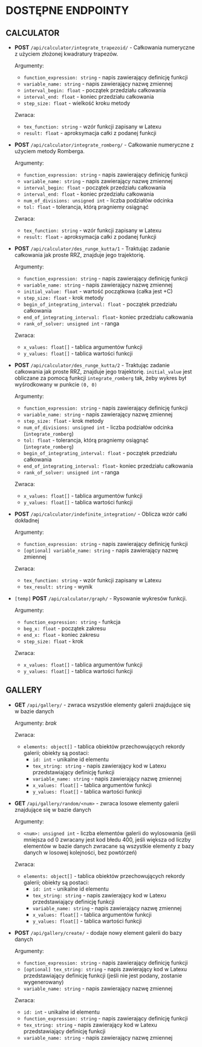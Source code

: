 # DOSTĘPNE ENDPOINTY
## CALCULATOR
* **POST** `/api/calculator/integrate_trapezoid/` - Całkowania numeryczne z użyciem złożonej kwadratury trapezów.
    
    Argumenty:
    * `function_expression: string` - napis zawierający definicję funkcji
    * `variable_name: string` - napis zawierający nazwę zmiennej
    * `interval_begin: float` - początek przedziału całkowania
    * `interval_end: float` - koniec przedziału całkowania
    * `step_size: float` - wielkość kroku metody
    
    Zwraca:
    * `tex_function: string` - wzór funkcji zapisany w Latexu
    * `result: float` - aproksymacja całki z podanej funkcji

  
* **POST** `/api/calculator/integrate_romberg/` - Całkowanie numeryczne z użyciem metody Romberga.
    
    Argumenty:
    * `function_expression: string` - napis zawierający definicję funkcji
    * `variable_name: string` - napis zawierający nazwę zmiennej
    * `interval_begin: float` - początek przedziału całkowania
    * `interval_end: float` - koniec przedziału całkowania
    * `num_of_divisions: unsigned int` - liczba podziałów odcinka
    * `tol: float` - tolerancja, którą pragniemy osiągnąć

    Zwraca:
    * `tex_function: string` - wzór funkcji zapisany w Latexu
    * `result: float` - aproksymacja całki z podanej funkcji


* **POST** `/api/calculator/des_runge_kutta/1` - Traktując zadanie całkowania jak proste RRZ, znajduje jego trajektorię.

    Argumenty:
    * `function_expression: string` - napis zawierający definicję funkcji
    * `variable_name: string` - napis zawierający nazwę zmiennej
    * `initial_value: float` - wartość początkowa (całka jest +C)
    * `step_size: float` - krok metody
    * `begin_of_integrating_interval: float` - początek przedziału całkowania
    * `end_of_integrating_interval: float`- koniec przedziału całkowania
    * `rank_of_solver: unsigned int` - ranga

    Zwraca:
    * `x_values: float[]` - tablica argumentów funkcji
    * `y_values: float[]` - tablica wartości funkcji


* **POST** `/api/calculator/des_runge_kutta/2` - Traktując zadanie całkowania jak proste RRZ, znajduje jego trajektorię. 
`initial_value` jest obliczane za pomocą funkcji `integrate_romberg` tak, żeby wykres był wyśrodkowany w punkcie `(0, 0)`

    Argumenty:
    * `function_expression: string` - napis zawierający definicję funkcji
    * `variable_name: string` - napis zawierający nazwę zmiennej
    * `step_size: float` - krok metody
    * `num_of_divisions: unsigned int` - liczba podziałów odcinka (`integrate_romberg`)
    * `tol: float` - tolerancja, którą pragniemy osiągnąć (`integrate_romberg`)
    * `begin_of_integrating_interval: float` - początek przedziału całkowania
    * `end_of_integrating_interval: float`- koniec przedziału całkowania
    * `rank_of_solver: unsigned int` - ranga

    Zwraca:
    * `x_values: float[]` - tablica argumentów funkcji
    * `y_values: float[]` - tablica wartości funkcji


* **POST** `/api/calculator/indefinite_integration/` - Oblicza wzór całki dokładnej

    Argumenty:
    * `function_expression: string` - napis zawierający definicję funkcji
    * `[optional] variable_name: string` - napis zawierający nazwę zmiennej

    Zwraca:
    * `tex_function: string` - wzór funkcji zapisany w Latexu
    * `tex_result: string` - wynik 


* `[temp]` **POST** `/api/calculator/graph/` - Rysowanie wykresów funkcji.

    Argumenty:
    * `function_expression: string` - funkcja
    * `beg_x: float` - początek zakresu
    * `end_x: float` - koniec zakresu
    * `step_size: float` - krok
  
    Zwraca:
    * `x_values: float[]` - tablica argumentów funkcji
    * `y_values: float[]` - tablica wartości funkcji

## GALLERY
* **GET** `/api/gallery/` - zwraca wszystkie elementy galerii znajdujące się w bazie danych

    Argumenty: *brak*
  
    Zwraca:
    * `elements: object[]` - tablica obiektów przechowujących rekordy galerii; obiekty są postaci:
      * `id: int` - unikalne id elementu
      * `tex_string: string` - napis zawierający kod w Latexu przedstawiający definicję funkcji
      * `variable_name: string` - napis zawierający nazwę zmiennej
      * `x_values: float[]` - tablica argumentów funkcji
      * `y_values: float[]` - tablica wartości funkcji


* **GET** `/api/gallery/random/<num>` - zwraca losowe elementy galerii znajdujące się w bazie danych

    Argumenty: 
    * `<num>: unsigned int` - liczba elementów galerii do wylosowania (jeśli mniejsza od 0 zwracany jest kod błedu 400, 
  jeśli większa od liczby elementów w bazie danych zwracane są wszystkie elementy z bazy danych w losowej kolejności, 
  bez powtórzeń)
  
    Zwraca:
    * `elements: object[]` - tablica obiektów przechowujących rekordy galerii; obiekty są postaci:
      * `id: int` - unikalne id elementu
      * `tex_string: string` - napis zawierający kod w Latexu przedstawiający definicję funkcji
      * `variable_name: string` - napis zawierający nazwę zmiennej
      * `x_values: float[]` - tablica argumentów funkcji
      * `y_values: float[]` - tablica wartości funkcji


* **POST** `/api/gallery/create/` - dodaje nowy element galerii do bazy danych

    Argumenty: 
    * `function_expression: string` - napis zawierający definicję funkcji
    * `[optional] tex_string: string` - napis zawierający kod w Latexu przedstawiający definicję funkcji (jeśli nie jest
  podany, zostanie wygenerowany)
    * `variable_name: string` - napis zawierający nazwę zmiennej
  
    Zwraca:
    * `id: int` - unikalne id elementu
    * `function_expression: string` - napis zawierający definicję funkcji
    * `tex_string: string` - napis zawierający kod w Latexu przedstawiający definicję funkcji
    * `variable_name: string` - napis zawierający nazwę zmiennej